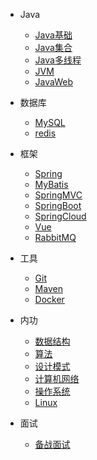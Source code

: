 
* Java

  * [Java基础](./docs/基础/Java基础.md)
  * [Java集合](./docs/基础/Java集合.md)
  * [Java多线程](./docs/基础/Java多线程.md)
  * [JVM](./docs/基础/JVM.md)
  * [JavaWeb](./docs/基础/JavaWeb.md)

* 数据库

  * [MySQL](./docs/数据库/MySQL.md)
  * [redis](./docs/数据库/Redis.md)

* 框架
  * [Spring](./docs/框架/Spring.md)
  * [MyBatis](./docs/框架/MyBatis.md)
  * [SpringMVC](./docs/框架/SpringMVC.md)
  * [SpringBoot](./docs/框架/SpringBoot.md)
  * [SpringCloud](./docs/框架/SpringCloud.md)
  * [Vue](./docs/框架/Vue.md)
  * [RabbitMQ](./docs/框架/RabbitMQ.md)

* 工具

  * [Git](./docs/工具/Git.md)
  * [Maven](./docs/工具/Maven.md)
  * [Docker](./docs/工具/Docker.md)

* 内功
  * [数据结构](./docs/内功/数据结构.md)
  * [算法](./docs/内功/算法.md)
  * [设计模式](./docs/内功/设计模式.md) 
  * [计算机网络](./docs/内功/计算机网络.md)
  * [操作系统](./docs/OS/操作系统.md)
  * [Linux](./docs/OS/Linux.md)

* 面试
  * [备战面试](./docs/Guide哥/a-1备战面试.md)